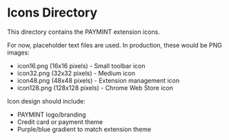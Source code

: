# Icons Directory

This directory contains the PAYMINT extension icons. 

For now, placeholder text files are used. In production, these would be PNG images:

- icon16.png (16x16 pixels) - Small toolbar icon
- icon32.png (32x32 pixels) - Medium icon  
- icon48.png (48x48 pixels) - Extension management icon
- icon128.png (128x128 pixels) - Chrome Web Store icon

Icon design should include:
- PAYMINT logo/branding
- Credit card or payment theme
- Purple/blue gradient to match extension theme